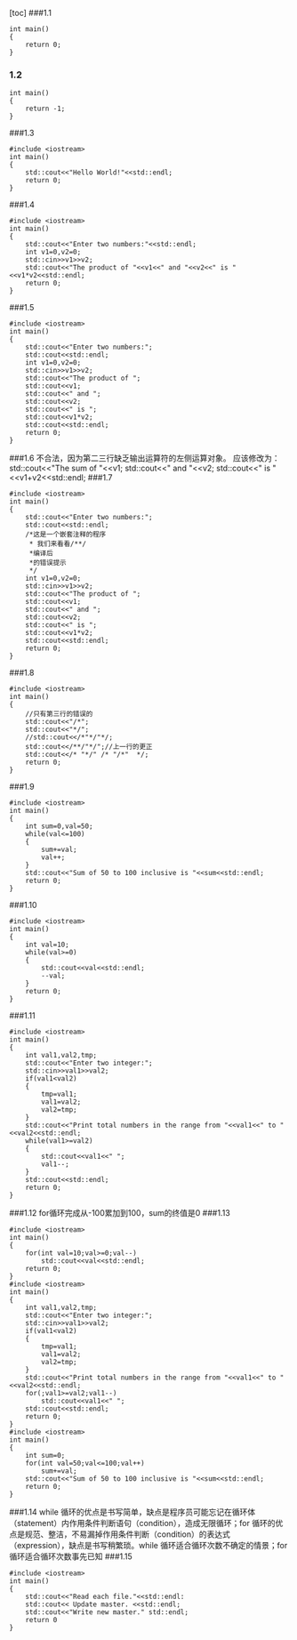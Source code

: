 [toc]
###1.1
```
int main()
{
	return 0;
}
```
### 1.2
```
int main()
{
	return -1;
}
```
###1.3
```
#include <iostream>
int main()
{
	std::cout<<"Hello World!"<<std::endl;
	return 0;
}
```
###1.4
```
#include <iostream>
int main()
{
	std::cout<<"Enter two numbers:"<<std::endl;
	int v1=0,v2=0;
	std::cin>>v1>>v2;
	std::cout<<"The product of "<<v1<<" and "<<v2<<" is "<<v1*v2<<std::endl;
	return 0;
}
```
###1.5
```
#include <iostream>
int main()
{
	std::cout<<"Enter two numbers:";
	std::cout<<std::endl;
	int v1=0,v2=0;
	std::cin>>v1>>v2;
	std::cout<<"The product of ";
	std::cout<<v1;
	std::cout<<" and ";
	std::cout<<v2;
	std::cout<<" is ";
	std::cout<<v1*v2;
	std::cout<<std::endl;
	return 0;
}
```
###1.6
不合法，因为第二三行缺乏输出运算符的左侧运算对象。
应该修改为：
std::cout<<"The sum of "<<v1;
std::cout<<" and "<<v2;
std::cout<<" is "<<v1+v2<<std::endl;
###1.7
```
#include <iostream>
int main()
{
	std::cout<<"Enter two numbers:";
	std::cout<<std::endl;
	/*这是一个嵌套注释的程序
	 * 我们来看看/**/
	 *编译后
	 *的错误提示
	 */
	int v1=0,v2=0;
	std::cin>>v1>>v2;
	std::cout<<"The product of ";
	std::cout<<v1;
	std::cout<<" and ";
	std::cout<<v2;
	std::cout<<" is ";
	std::cout<<v1*v2;
	std::cout<<std::endl;
	return 0;
}
```
###1.8
```
#include <iostream>
int main()
{
	//只有第三行的错误的
	std::cout<<"/*";
	std::cout<<"*/";
	//std::cout<</*"*/"*/;
	std::cout<</**/"*/";//上一行的更正
	std::cout<</* "*/" /* "/*"  */;
	return 0;
}
```
###1.9
```
#include <iostream>
int main()
{
	int sum=0,val=50;
	while(val<=100)
	{
		sum+=val;
		val++;
	}
	std::cout<<"Sum of 50 to 100 inclusive is "<<sum<<std::endl;
	return 0;
}
```
###1.10
```
#include <iostream>
int main()
{
	int val=10;
	while(val>=0)
	{
		std::cout<<val<<std::endl;
		--val;
	}
	return 0;
}
```
###1.11
```
#include <iostream>
int main()
{
	int val1,val2,tmp;
	std::cout<<"Enter two integer:";
	std::cin>>val1>>val2;
	if(val1<val2)
	{
		tmp=val1;
		val1=val2;
		val2=tmp;
	}
	std::cout<<"Print total numbers in the range from "<<val1<<" to "<<val2<<std::endl;
	while(val1>=val2)
	{
		std::cout<<val1<<" ";
		val1--;
	}
	std::cout<<std::endl;
	return 0;
}
```
###1.12
for循环完成从-100累加到100，sum的终值是0
###1.13
```
#include <iostream>
int main()
{
	for(int val=10;val>=0;val--)
		std::cout<<val<<std::endl;
	return 0;
}
#include <iostream>
int main()
{
	int val1,val2,tmp;
	std::cout<<"Enter two integer:";
	std::cin>>val1>>val2;
	if(val1<val2)
	{
		tmp=val1;
		val1=val2;
		val2=tmp;
	}
	std::cout<<"Print total numbers in the range from "<<val1<<" to "<<val2<<std::endl;
	for(;val1>=val2;val1--)
		std::cout<<val1<<" ";
	std::cout<<std::endl;
	return 0;
}
#include <iostream>
int main()
{
	int sum=0;
	for(int val=50;val<=100;val++)
		sum+=val;
	std::cout<<"Sum of 50 to 100 inclusive is "<<sum<<std::endl;
	return 0;
}
```
###1.14
while 循环的优点是书写简单，缺点是程序员可能忘记在循环体（statement）内作用条件判断语句（condition），造成无限循环；for 循环的优点是规范、整洁，不易漏掉作用条件判断（condition）的表达式（expression），缺点是书写稍繁琐。while 循环适合循环次数不确定的情景；for 循环适合循环次数事先已知
###1.15
```
#include <iostream>
int main()
{
	std::cout<<"Read each file."<<std::endl:
	std::cout<< Update master. <<std::endl;
	std::cout<<"Write new master." std::endl;
	return 0
}
```
